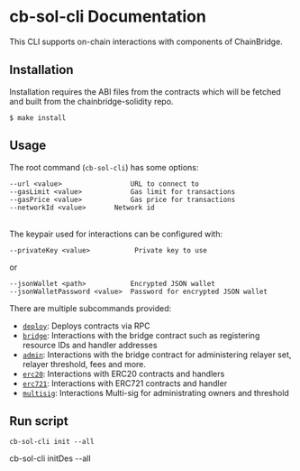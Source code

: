 # cb-sol-cli Documentation

This CLI supports on-chain interactions with components of ChainBridge.

## Installation

Installation requires the ABI files from the contracts which will be fetched and built from the chainbridge-solidity repo.
```
$ make install
```

## Usage

The root command (`cb-sol-cli`) has some options:
```
--url <value>                 URL to connect to
--gasLimit <value>            Gas limit for transactions
--gasPrice <value>            Gas price for transactions
--networkId <value>	      Network id
```
\
The keypair used for interactions can be configured with:
```
--privateKey <value>           Private key to use
```
or
```
--jsonWallet <path>           Encrypted JSON wallet
--jsonWalletPassword <value>  Password for encrypted JSON wallet
```

There are multiple subcommands provided:

- [`deploy`](docs/deploy.md): Deploys contracts via RPC
- [`bridge`](docs/bridge.md): Interactions with the bridge contract such as registering resource IDs and handler addresses
- [`admin`](docs/admin.md): Interactions with the bridge contract for administering relayer set, relayer threshold, fees and more.
- [`erc20`](docs/erc20.md): Interactions with ERC20 contracts and handlers
- [`erc721`](docs/erc721.md): Interactions with ERC721 contracts and handler
- [`multisig`](docs/multisig.md): Interactions Multi-sig for administrating owners and threshold

## Run script
```
cb-sol-cli init --all 
```
cb-sol-cli initDes --all
